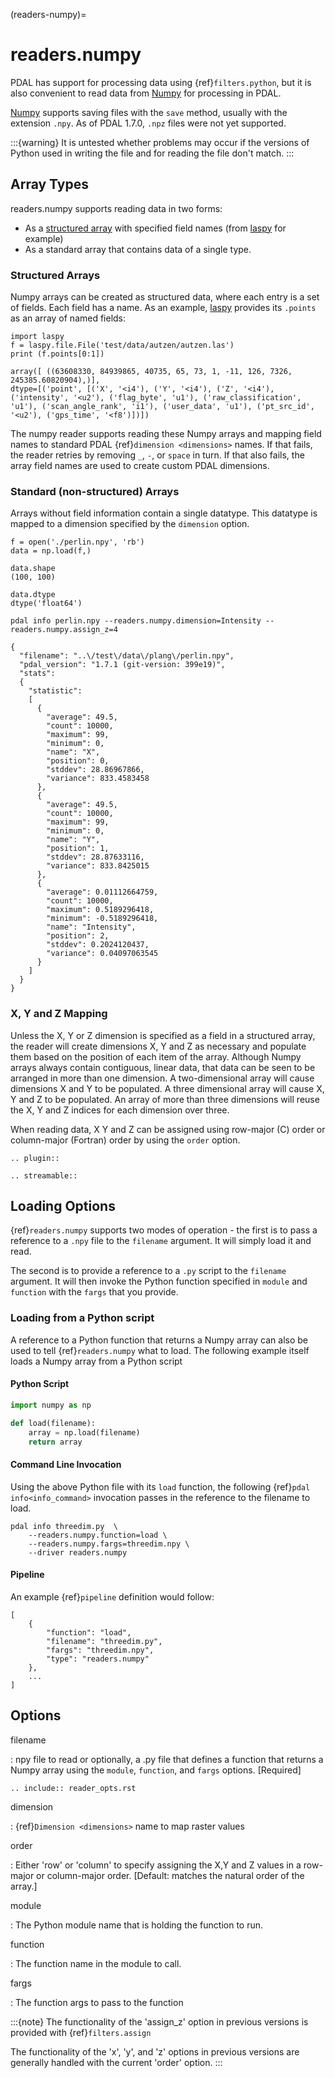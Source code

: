 (readers-numpy)=

# readers.numpy

PDAL has support for processing data using {ref}`filters.python`, but it is also
convenient to read data from [Numpy] for processing in PDAL.

[Numpy] supports saving files with the `save` method, usually with the
extension `.npy`. As of PDAL 1.7.0, `.npz` files were not yet supported.

:::{warning}
It is untested whether problems may occur if the versions of Python used
in writing the file and for reading the file don't match.
:::

## Array Types

readers.numpy supports reading data in two forms:

- As a [structured array] with specified field names (from [laspy] for
  example)
- As a standard array that contains data of a single type.

### Structured Arrays

Numpy arrays can be created as structured data, where each entry is a set
of fields.  Each field has a name.  As an example, [laspy] provides its
`.points` as an array of named fields:

```
import laspy
f = laspy.file.File('test/data/autzen/autzen.las')
print (f.points[0:1])
```

```
array([ ((63608330, 84939865, 40735, 65, 73, 1, -11, 126, 7326,  245385.60820904),)],
dtype=[('point', [('X', '<i4'), ('Y', '<i4'), ('Z', '<i4'), ('intensity', '<u2'), ('flag_byte', 'u1'), ('raw_classification', 'u1'), ('scan_angle_rank', 'i1'), ('user_data', 'u1'), ('pt_src_id', '<u2'), ('gps_time', '<f8')])])
```

The numpy reader supports reading these Numpy arrays and mapping
field names to standard PDAL {ref}`dimension <dimensions>` names.
If that fails, the reader retries by removing `_`, `-`, or `space`
in turn.  If that also fails, the array field names are used to create
custom PDAL dimensions.

### Standard (non-structured) Arrays

Arrays without field information contain a single datatype.  This datatype is
mapped to a dimension specified by the `dimension` option.

```
f = open('./perlin.npy', 'rb')
data = np.load(f,)

data.shape
(100, 100)

data.dtype
dtype('float64')
```

```
pdal info perlin.npy --readers.numpy.dimension=Intensity --readers.numpy.assign_z=4
```

```
{
  "filename": "..\/test\/data\/plang\/perlin.npy",
  "pdal_version": "1.7.1 (git-version: 399e19)",
  "stats":
  {
    "statistic":
    [
      {
        "average": 49.5,
        "count": 10000,
        "maximum": 99,
        "minimum": 0,
        "name": "X",
        "position": 0,
        "stddev": 28.86967866,
        "variance": 833.4583458
      },
      {
        "average": 49.5,
        "count": 10000,
        "maximum": 99,
        "minimum": 0,
        "name": "Y",
        "position": 1,
        "stddev": 28.87633116,
        "variance": 833.8425015
      },
      {
        "average": 0.01112664759,
        "count": 10000,
        "maximum": 0.5189296418,
        "minimum": -0.5189296418,
        "name": "Intensity",
        "position": 2,
        "stddev": 0.2024120437,
        "variance": 0.04097063545
      }
    ]
  }
}
```

### X, Y and Z Mapping

Unless the X, Y or Z dimension is specified as a field in a structured array,
the reader will create dimensions X, Y and Z as necessary and populate them
based on the position of each item of the array.  Although Numpy arrays always
contain contiguous, linear data, that data can be seen to be arranged in more
than one dimension.  A two-dimensional array will cause dimensions X and Y
to be populated.  A three dimensional array will cause X, Y and Z to be
populated.  An array of more than three dimensions will reuse the X, Y and Z
indices for each dimension over three.

When reading data, X Y and Z can be assigned using row-major (C) order or
column-major (Fortran) order by using the `order` option.

```{eval-rst}
.. plugin::
```

```{eval-rst}
.. streamable::
```

## Loading Options

{ref}`readers.numpy` supports two modes of operation - the first is to pass a
reference to a `.npy` file to the `filename` argument. It will simply load
it and read.

The second is to provide a reference to a `.py` script to the `filename` argument.
It will then invoke the Python function specified in `module` and `function` with
the `fargs` that you provide.

### Loading from a Python script

A reference to a Python function that returns a Numpy array can also be used
to tell {ref}`readers.numpy` what to load. The following example itself loads
a Numpy array from a Python script

#### Python Script

```python
import numpy as np

def load(filename):
    array = np.load(filename)
    return array
```

#### Command Line Invocation

Using the above Python file with its `load` function, the following
{ref}`pdal info<info_command>` invocation passes in the reference to the filename to load.

```
pdal info threedim.py  \
    --readers.numpy.function=load \
    --readers.numpy.fargs=threedim.npy \
    --driver readers.numpy
```

#### Pipeline

An example {ref}`pipeline` definition would follow:

```
[
    {
        "function": "load",
        "filename": "threedim.py",
        "fargs": "threedim.npy",
        "type": "readers.numpy"
    },
    ...
]
```

## Options

filename

: npy file to read or optionally, a .py file that defines
  a function that returns a Numpy array using the
  `module`, `function`, and `fargs` options. \[Required\]

```{eval-rst}
.. include:: reader_opts.rst
```

dimension

: {ref}`Dimension <dimensions>` name to map raster values

order

: Either 'row' or 'column' to specify assigning the X,Y and Z values
  in a row-major or column-major order. \[Default: matches the natural
  order of the array.\]

module

: The Python module name that is holding the function to run.

function

: The function name in the module to call.

fargs

: The function args to pass to the function

:::{note}
The functionality of the 'assign_z' option in previous versions is
provided with {ref}`filters.assign`

The functionality of the 'x', 'y', and 'z' options in previous versions
are generally handled with the current 'order' option.
:::

[formatted]: http://en.cppreference.com/w/cpp/string/basic_string/stof
[laspy]: https://github.com/laspy/laspy
[numpy]: http://www.numpy.org/
[structured array]: https://docs.scipy.org/doc/numpy/user/basics.rec.html
